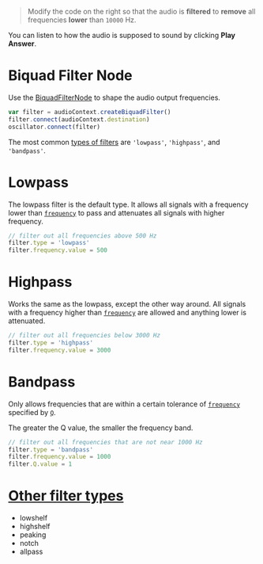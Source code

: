 > Modify the code on the right so that the audio is **filtered** to **remove** all frequencies **lower** than `10000` Hz. 

You can listen to how the audio is supposed to sound by clicking **Play Answer**.

# Biquad Filter Node

Use the [BiquadFilterNode](https://developer.mozilla.org/en-US/docs/Web/API/BiquadFilterNode) to shape the audio output frequencies.

```js
var filter = audioContext.createBiquadFilter()
filter.connect(audioContext.destination)
oscillator.connect(filter)
```

The most common [types of filters](https://developer.mozilla.org/en-US/docs/Web/API/BiquadFilterNode/type) are `'lowpass'`, `'highpass'`, and `'bandpass'`.

# Lowpass

The lowpass filter is the default type. It allows all signals with a frequency lower than [`frequency`](https://developer.mozilla.org/en-US/docs/Web/API/BiquadFilterNode/frequency) to pass and attenuates all signals with higher frequency. 

```js
// filter out all frequencies above 500 Hz
filter.type = 'lowpass'
filter.frequency.value = 500
```

# Highpass

Works the same as the lowpass, except the other way around. All signals with a frequency higher than [`frequency`](https://developer.mozilla.org/en-US/docs/Web/API/BiquadFilterNode/frequency) are allowed and anything lower is attenuated. 

```js
// filter out all frequencies below 3000 Hz
filter.type = 'highpass'
filter.frequency.value = 3000
```

# Bandpass

Only allows frequencies that are within a certain tolerance of [`frequency`](https://developer.mozilla.org/en-US/docs/Web/API/BiquadFilterNode/frequency) specified by [`Q`](https://developer.mozilla.org/en-US/docs/Web/API/BiquadFilterNode/Q).

The greater the Q value, the smaller the frequency band.

```js
// filter out all frequencies that are not near 1000 Hz
filter.type = 'bandpass'
filter.frequency.value = 1000
filter.Q.value = 1
```

# [Other filter types](https://developer.mozilla.org/en-US/docs/Web/API/BiquadFilterNode/type)

- lowshelf
- highshelf
- peaking
- notch
- allpass
